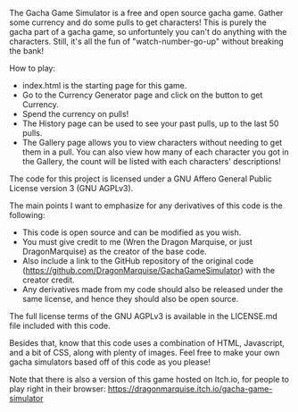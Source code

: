 The Gacha Game Simulator is a free and open source gacha game. Gather some
currency and do some pulls to get characters! This is purely the gacha part
of a gacha game, so unfortuntely you can't do anything with the characters.
Still, it's all the fun of "watch-number-go-up" without breaking the bank!

How to play:
- index.html is the starting page for this game.
- Go to the Currency Generator page and click on the button to get Currency.
- Spend the currency on pulls!
- The History page can be used to see your past pulls, up to the last 50 pulls.
- The Gallery page allows you to view characters without needing to get them
in a pull. You can also view how many of each character you got in the Gallery,
the count will be listed with each characters' descriptions!

The code for this project is licensed under a GNU Affero General
Public License version 3 (GNU AGPLv3).

The main points I want to emphasize for any derivatives of this code is the
following:
 - This code is open source and can be modified as you wish.
 - You must give credit to me (Wren the Dragon Marquise, or just
DragonMarquise) as the creator of the base code.
 - Also include a link to the GitHub repository of the original code
(https://github.com/DragonMarquise/GachaGameSimulator) with the creator credit.
 - Any derivatives made from my code should also be released under the
same license, and hence they should also be open source.

The full license terms of the GNU AGPLv3 is available in the LICENSE.md
file included with this code.

Besides that, know that this code uses a combination of HTML,
Javascript, and a bit of CSS, along with plenty of images. Feel free to make
your own gacha simulators based off of this code as you please!

Note that there is also a version of this game hosted on Itch.io,
for people to play right in their browser: https://dragonmarquise.itch.io/gacha-game-simulator
